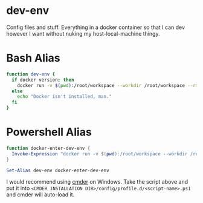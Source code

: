 dev-env
=========

Config files and stuff. Everything in a docker container so that I can dev however I want without nuking my host-local-machine thingy.

# Bash Alias

```bash
function dev-env {
  if docker version; then
    docker run -v $(pwd):/root/workspace --workdir /root/workspace --rm -ti chr0n1x/dev-env
  else
    echo "Docker isn't installed, man."
  fi
}
```

# Powershell Alias

```powershell
function docker-enter-dev-env {
  Invoke-Expression "docker run -v $(pwd):/root/workspace --workdir /root/workspace --rm -ti chr0n1x/dev-env"
}

Set-Alias dev-env docker-enter-dev-env
```

I would recommend using [cmder](https://github.com/cmderdev/cmder) on Windows.
Take the script above and put it into `<CMDER INSTALLATION DIR>/config/profile.d/<script-name>.ps1` and cmder will auto-load it.
